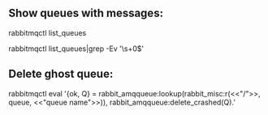 Show queues with messages:
---------------------------

rabbitmqctl list_queues

rabbitmqctl list_queues|grep -Ev '\s+0$'


Delete ghost queue:
-------------------
rabbitmqctl eval '{ok, Q} = rabbit_amqqueue:lookup(rabbit_misc:r(<<"/">>, queue, <<"queue name">>)), rabbit_amqqueue:delete_crashed(Q).'
